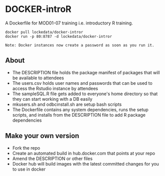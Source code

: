 # DOCKER-introR
A Dockerfile for MOD01-07 training i.e. introductory R training.

```
docker pull lockedata/docker-intror
docker run -p 80:8787 -d lockedata/docker-intror

Note: Docker instances now create a password as soon as you run it.
```

## About
- The DESCRIPTION file holds the package manifest of packages that will be available to attendees 
- The users.csv holds user names and passwords that can be used to access the Rstudio instance by attendees
- The sampleSQL.R file gets added to everyone's home directory so that they can start working with a DB easily
- mkusers.sh and odbcinstall.sh are setup bash scripts
- The Dockerfile contains any system dependencies, runs the setup scripts, and installs from the DESCRIPTION file to add R package dependencies

## Make your own version
- Fork the repo
- Create an automated build in hub.docker.com that points at your repo
- Amend the DESCRIPTION or other files
- Docker hub will build images with the latest committed changes for you to use in docker


